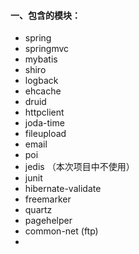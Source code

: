 #### 一、包含的模块：
- spring
- springmvc
- mybatis
- shiro
- logback
- ehcache
- druid
- httpclient
- joda-time
- fileupload
- email
- poi
- jedis （本次项目中不使用）
- junit
- hibernate-validate
- freemarker
- quartz
- pagehelper
- common-net (ftp)
- 

